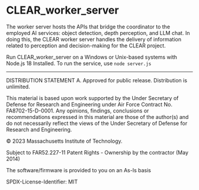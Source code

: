 # CLEAR_worker_server
The worker server hosts the APIs that bridge the coordinator to the employed AI services: object detection, depth perception, and LLM chat. In doing this, the CLEAR worker server handles the delivery of information related to perception and decision-making for the CLEAR project.
 
Run CLEAR_worker_server on a Windows or Unix-based systems with Node.js 18
Installed. To run the service, use
``node server.js``

-----

DISTRIBUTION STATEMENT A. Approved for public release. Distribution is unlimited.
 
This material is based upon work supported by the Under Secretary of Defense for Research and Engineering under Air Force Contract No. FA8702-15-D-0001. Any opinions, findings, conclusions or recommendations expressed in this material are those of the author(s) and do not necessarily reflect the views of the Under Secretary of Defense for Research and Engineering.

© 2023 Massachusetts Institute of Technology.

Subject to FAR52.227-11 Patent Rights - Ownership by the contractor (May 2014)

The software/firmware is provided to you on an As-Is basis

SPDX-License-Identifier: MIT
